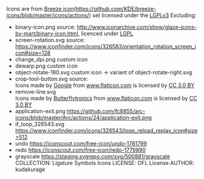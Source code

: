 Icons are from [Breeze icon](https://commons.wikimedia.org/wiki/Breeze_5.22.0)(https://github.com/KDE/breeze-icons/blob/master/icons/actions/) set licensed under the [LGPLv3](http://opensource.org/licenses/lgpl-3.0.html)
Excluding:
 - binary-icon.png	source: http://www.iconarchive.com/show/glaze-icons-by-mart/binary-icon.html, licenced under [LGPL](https://en.wikipedia.org/wiki/GNU_Lesser_General_Public_License)
 - screen-rotation.svg	source: https://www.iconfinder.com/icons/326583/orientation_rotation_screen_icon#size=128
 - change_dpi.png	custom icon
 - dewarp.png	custom icon
 - object-rotate-180.svg	custom icon -> variant of object-rotate-right.svg
 - crop-tool-button.svg	source: <div>Icons made by <a href="http://www.flaticon.com/authors/google" title="Google">Google</a> from <a href="http://www.flaticon.com" title="Flaticon">www.flaticon.com</a> is licensed by <a href="http://creativecommons.org/licenses/by/3.0/" title="Creative Commons BY 3.0" target="_blank">CC 3.0 BY</a></div>
 - remove-line.svg	<div>Icons made by <a href="http://www.flaticon.com/authors/butterflytronics" title="Butterflytronics">Butterflytronics</a> from <a href="http://www.flaticon.com" title="Flaticon">www.flaticon.com</a> is licensed by <a href="http://creativecommons.org/licenses/by/3.0/" title="Creative Commons BY 3.0" target="_blank">CC 3.0 BY</a></div>
 - application-exit.png	https://github.com/fc8855/arc-icons/blob/master/Arc/actions/24/application-exit.png
 - if_loop_326543.svg	https://www.iconfinder.com/icons/326543/loop_reload_replay_icon#size=512
 - undo	https://iconscout.com/free-icon/undo-1781799
 - redo https://iconscout.com/free-icon/redo-1779890
 - grayscale	https://staging.svgrepo.com/svg/500881/grayscale	COLLECTION: Ligature Symbols Icons	LICENSE: OFL License	AUTHOR: kudakurage
